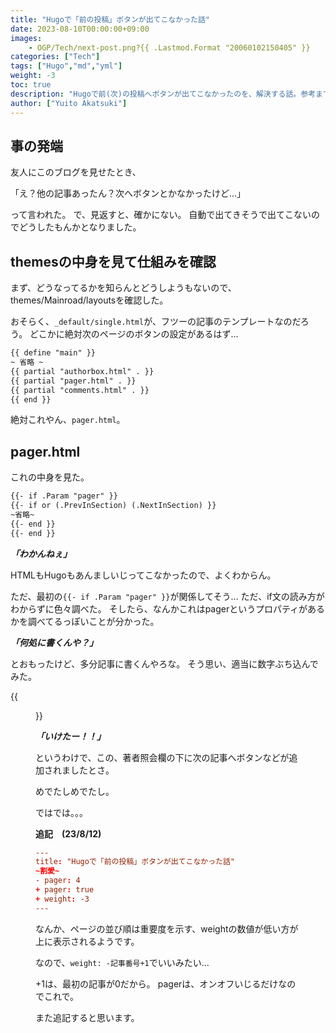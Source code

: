 ```yaml
---
title: "Hugoで「前の投稿」ボタンが出てこなかった話"
date: 2023-08-10T00:00:00+09:00
images: 
    - OGP/Tech/next-post.png?{{ .Lastmod.Format "20060102150405" }}
categories: ["Tech"]
tags: ["Hugo","md","yml"]
weight: -3
toc: true
description: "Hugoで前(次)の投稿へボタンが出てこなかったのを、解決する話。参考までに..."
author: ["Yuito Akatsuki"]
---
```

## 事の発端
友人にこのブログを見せたとき、

「え？他の記事あったん？次へボタンとかなかったけど...」

って言われた。
で、見返すと、確かにない。
自動で出てきそうで出てこないのでどうしたもんかとなりました。

## themesの中身を見て仕組みを確認
まず、どうなってるかを知らんとどうしようもないので、themes/Mainroad/layoutsを確認した。

おそらく、`_default/single.html`が、フツーの記事のテンプレートなのだろう。
どこかに絶対次のページのボタンの設定があるはず...

```md
{{ define "main" }}
~ 省略 ~
{{ partial "authorbox.html" . }}
{{ partial "pager.html" . }}
{{ partial "comments.html" . }}
{{ end }}
```

絶対これやん、`pager.html`。

## pager.html
これの中身を見た。

```html
{{- if .Param "pager" }}
{{- if or (.PrevInSection) (.NextInSection) }}
~省略~
{{- end }}
{{- end }}
```


***「わかんねぇ」***

HTMLもHugoもあんましいじってこなかったので、よくわからん。

ただ、最初の`{{- if .Param "pager" }}`が関係してそう...
ただ、if文の読み方がわからずに色々調べた。
そしたら、なんかこれはpagerというプロパティがあるかを調べてるっぽいことが分かった。

***「何処に書くんや？」***

とおもったけど、多分記事に書くんやろな。
そう思い、適当に数字ぶち込んでみた。

{{<figure src="./1.webp" alt="突如現れた「次の記事へ」ボタン" width="75%">}}

***「いけたー！！」***

というわけで、この、著者照会欄の下に次の記事へボタンなどが追加されましたとさ。

めでたしめでたし。

ではでは。。。

**追記　(23/8/12)**
```toml
---
title: "Hugoで「前の投稿」ボタンが出てこなかった話"
~割愛~
- pager: 4
+ pager: true
+ weight: -3
---
```
なんか、ページの並び順は重要度を示す、weightの数値が低い方が上に表示されるようです。

なので、`weight: -記事番号+1`でいいみたい…

+1は、最初の記事が0だから。
pagerは、オンオフいじるだけなのでこれで。

また追記すると思います。
